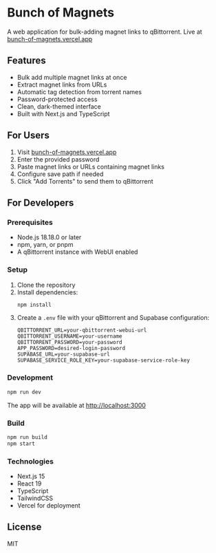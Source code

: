# Bunch of Magnets

A web application for bulk-adding magnet links to qBittorrent. Live at [bunch-of-magnets.vercel.app](https://bunch-of-magnets.vercel.app)

## Features

- Bulk add multiple magnet links at once
- Extract magnet links from URLs
- Automatic tag detection from torrent names
- Password-protected access
- Clean, dark-themed interface
- Built with Next.js and TypeScript

## For Users

1. Visit [bunch-of-magnets.vercel.app](https://bunch-of-magnets.vercel.app)
2. Enter the provided password
3. Paste magnet links or URLs containing magnet links
4. Configure save path if needed
5. Click "Add Torrents" to send them to qBittorrent

## For Developers

### Prerequisites

- Node.js 18.18.0 or later
- npm, yarn, or pnpm
- A qBittorrent instance with WebUI enabled

### Setup

1. Clone the repository
2. Install dependencies:
   ```bash
   npm install
   ```
3. Create a `.env` file with your qBittorrent and Supabase configuration:
   ```
   QBITTORRENT_URL=your-qbittorrent-webui-url
   QBITTORRENT_USERNAME=your-username
   QBITTORRENT_PASSWORD=your-password
   APP_PASSWORD=desired-login-password
   SUPABASE_URL=your-supabase-url
   SUPABASE_SERVICE_ROLE_KEY=your-supabase-service-role-key
   ```

### Development

```bash
npm run dev
```

The app will be available at [http://localhost:3000](http://localhost:3000)

### Build

```bash
npm run build
npm start
```

### Technologies

- Next.js 15
- React 19
- TypeScript
- TailwindCSS
- Vercel for deployment

## License

MIT

